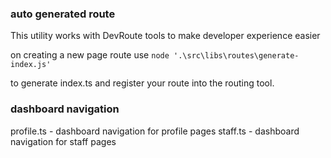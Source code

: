 
### auto generated route

This utility works with DevRoute tools to make developer experience easier

on creating a new page route use
`node '.\src\libs\routes\generate-index.js'`

to generate index.ts and register your route into the routing tool.

### dashboard navigation 

profile.ts - dashboard navigation for profile pages
staff.ts - dashboard navigation for staff pages


